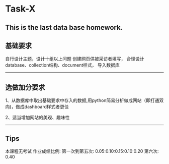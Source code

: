 # Task-X
This is the last data base homework.
------
基础要求
-----
自行设计主题，设计十组以上问题
创建网页供被采访者填写，
合理设计database、collection结构、document样式，
导入数据库

--------
选做加分要求
-------
1、从数据库中取出基础要求中存入的数据,用python简易分析做成网站（即打通双向)，做成dashboard样式者更佳

2、适当增加网站的美观、趣味性

-------
Tips
------
本课程无考试
作业成绩比例:
第一次到第五次:
0.05:0.10:0.15:0.10:0.20
第六次:
0.40
